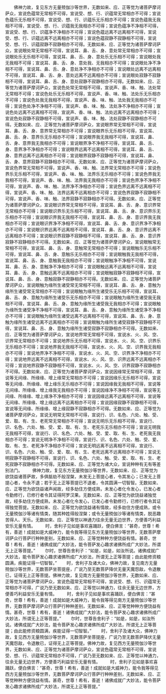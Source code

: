 <!-- { "loadSidebar": true } -->
　　佛神力故，复见东方无量殑伽沙等世界，无数如来、应、正等觉为诸菩萨摩诃萨众，宣说色蕴常无常相不可得，宣说受、想、行、识蕴常无常相亦不可得；宣说色蕴乐无乐相不可得，宣说受、想、行、识蕴乐无乐相亦不可得；宣说色蕴我无我相不可得，宣说受、想、行、识蕴我无我相亦不可得；宣说色蕴净不净相不可得，宣说受、想、行、识蕴净不净相亦不可得；宣说色蕴远离不远离相不可得，宣说受、想、行、识蕴远离不远离相亦不可得；宣说色蕴寂静不寂静相不可得，宣说受、想、行、识蕴寂静不寂静相亦不可得。无数如来、应、正等觉为诸菩萨摩诃萨众，宣说眼处常无常相不可得，宣说耳、鼻、舌、身、意处常无常相亦不可得；宣说眼处乐无乐相不可得，宣说耳、鼻、舌、身、意处乐无乐相不可得；宣说眼处我无我相不可得；宣说耳、鼻、舌、身、意处我、无我相亦不可得；宣说眼处净不净相不可得，宣说耳、鼻、舌、身、意处净不净相亦不可得；宣说眼处远离不远离相不可得，宣说耳、鼻、舌、身、意处远离不远离相亦不可得；宣说眼处寂静不寂静相不可得，宣说耳、鼻、舌、身、意处寂静不寂静相亦不可得。无数如来、应、正等觉为诸菩萨摩诃萨众，宣说色处常无常相不可得，宣说声、香、味、触、法处常无常相不可得；宣说色处乐无乐相不可得，宣说声、香、味、触、法处乐无乐相亦不可得；宣说色处我无我相不可得，宣说声、香、味、触、法处我无我相亦不可得；宣说色处净不净相不可得，宣说声、香、味、触、法处净不净相亦不可得；宣说色处远离不远离相不可得，宣说声、香、味、触、法处远离不远离相亦不可得；宣说色处寂静不寂静相不可得，宣说声、香、味、触、法处寂静不寂静相亦不可得。无数如来、应、正等觉为诸菩萨摩诃萨众，宣说眼界常无常相不可得，宣说耳、鼻、舌、身、意界常无常相亦不可得；宣说眼界乐无乐相不可得，宣说耳、鼻、舌、身、意界乐无乐相亦不可得；宣说眼界我无我相不可得，宣说耳、鼻、舌、身、意界我无我相亦不可得；宣说眼界净不净相不可得，宣说耳、鼻、舌、身、意界净不净相亦不可得；宣说眼界远离不远离相不可得，宣说耳、鼻、舌、身、意界远离不远离相亦不可得；宣说眼界寂静不寂静相不可得，宣说耳、鼻、舌、身、意界寂静不寂静相亦不可得。无数如来、应、正等觉为诸菩萨摩诃萨众，宣说色界常无常相不可得，宣说声、香、味、触、法界常无常相亦不可得；宣说色界乐无乐相不可得，宣说声、香、味、触、法界乐无乐相亦不可得；宣说色界我无我相不可得，宣说声、香、味、触、法界我无我相亦不可得；宣说色界净不净相不可得，宣说声、香、味、触、法界净不净相亦不可得；宣说色界远离不远离相不可得，宣说声、香、味、触、法界远离不远离相亦不可得；宣说色界寂静不寂静相不可得，宣说声、香、味、触、法界寂静不寂静相亦不可得。无数如来、应、正等觉为诸菩萨摩诃萨众，宣说眼识界常无常相不可得，宣说耳、鼻、舌、身、意识界常无常相亦不可得；宣说眼识界乐无乐相不可得，宣说耳、鼻、舌、身、意识界乐无乐相亦不可得；宣说眼识界我无我相不可得，宣说耳、鼻、舌、身、意识界我无我相亦不可得；宣说眼识界净不净相不可得，宣说耳、鼻、舌、身、意识界净不净相亦不可得；宣说眼识界远离不远离相不可得，宣说耳、鼻、舌、身、意识界远离不远离相亦不可得；宣说眼识界寂静不寂静相不可得，宣说耳、鼻、舌、身、意识界寂静不寂静相亦不可得。无数如来、应、正等觉为诸菩萨摩诃萨众，宣说眼触常无常相不可得，宣说耳、鼻、舌、身、意触常无常相亦不可得；宣说眼触乐无乐相不可得，宣说耳、鼻、舌、身、意触乐无乐相亦不可得；宣说眼触我无我相不可得，宣说耳、鼻、舌、身、意触我无我相亦不可得；宣说眼触净不净相不可得，宣说耳、鼻、舌、身、意触净不净相亦不可得；宣说眼触远离不远离相不可得，宣说耳、鼻、舌、身、意触远离不远离相亦不可得；宣说眼触寂静不寂静相不可得，宣说耳、鼻、舌、身、意触寂静不寂静相亦不可得。无数如来、应、正等觉为诸菩萨摩诃萨众，宣说眼触为缘所生诸受常无常相不可得，宣说耳、鼻、舌、身、意触为缘所生诸受常无常相亦不可得；宣说眼触为缘所生诸受乐无乐相不可得，宣说耳、鼻、舌、身、意触为缘所生诸受乐无乐相亦不可得；宣说眼触为缘所生诸受我无我相不可得，宣说耳、鼻、舌、身、意触为缘所生诸受我无我相亦不可得；宣说眼触为缘所生诸受净不净相不可得，宣说耳、鼻、舌、身、意触为缘所生诸受净不净相亦不可得；宣说眼触为缘所生诸受远离不远离相不可得，宣说耳、鼻、舌、身、意触为缘所生诸受远离不远离相亦不可得；宣说眼触为缘所生诸受寂静不寂静相不可得，宣说耳、鼻、舌、身、意触为缘所生诸受寂静不寂静相亦不可得。无数如来、应、正等觉为诸菩萨摩诃萨众，宣说地界常无常相不可得，宣说水、火、风、空、识界常无常相亦不可得；宣说地界乐无乐相不可得，宣说水、火、风、空、识界乐无乐相亦不可得；宣说地界我无我相不可得，宣说水、火、风、空、识界我无我相亦不可得；宣说地界净不净相不可得，宣说水、火、风、空、识界净不净相亦不可得；宣说地界远离不远离相不可得，宣说水、火、风、空、识界远离不远离相亦不可得；宣说地界寂静不寂静相不可得，宣说水、火、风、空、识界寂静不寂静相亦不可得。无数如来、应、正等觉为诸菩萨摩诃萨众，宣说因缘常无常相不可得，宣说等无间缘、所缘缘、增上缘常无常相亦不可得；宣说因缘乐无乐相不可得，宣说等无间缘、所缘缘、增上缘乐无乐相亦不可得；宣说因缘我无我相不可得，宣说等无间缘、所缘缘、增上缘我无我相亦不可得；宣说因缘净不净相不可得，宣说等无间缘、所缘缘、增上缘净不净相亦不可得；宣说因缘远离不远离相不可得，宣说等无间缘、所缘缘、增上缘远离不远离相亦不可得；宣说因缘寂静不寂静相不可得，宣说等无间缘、所缘缘、增上缘寂静不寂静相亦不可得。无数如来、应、正等觉为诸菩萨摩诃萨众，宣说无明常无常相不可得，宣说行、识、名色、六处、触、受、爱、取、有、生、老死常无常相亦不可得；宣说无明乐无乐相不可得，宣说行、识、名色、六处、触、受、爱、取、有、生、老死乐无乐相亦不可得；宣说无明我无我相不可得，宣说行、识、名色、六处、触、受、爱、取、有、生、老死我无我相亦不可得；宣说无明净不净相不可得，宣说行、识、名色、六处、触、受、爱、取、有、生、老死净不净相亦不可得；宣说无明远离不远离相不可得，宣说行、识、名色、六处、触、受、爱、取、有、生、老死远离不远离相亦不可得；宣说无明寂静不寂静相不可得，宣说行、识、名色、六处、触、受、爱、取、有、生、老死寂静不寂静相亦不可得。无数如来、应、正等觉为诸大众，宣说种种有无有等差别法门。
　　佛神力故，复见东方无量殑伽沙等世界，无数如来、应、正等觉为欲饶益诸菩萨故，多俱胝劫不般涅槃，未发无上菩提心者，令其发心；已发无上菩提心者，令永不退；若于无上正等菩提已不退者，令其圆满一切智智。无数如来、应、正等觉为欲饶益诸声闻故，经多劫住方便成熟，未发心者化令发心，已发心者令勤修行，已修行者令其证得阿罗汉果。无数如来、应、正等觉为欲饶益诸独觉故，经多劫住方便成熟，未发心者化令发心，已发心者令勤修行，已修行者令其证得独觉菩提。无数如来、应、正等觉为欲饶益诸有情故，经多劫住方便成熟，或令无量殑伽沙等诸有情类，随其种姓得般涅槃；或令无量殑伽沙等诸有情类，脱恶趣苦得人、天乐。无数如来、应、正等觉以神通力往余无量无边世界，方便善巧利益安乐无量有情。
　　时，舍利子见如是事欢喜踊跃，便白佛言：“甚奇，世尊！希有，善逝！成就如是大威神力，能令我等得见东方无量殑伽沙等世界，无数菩萨摩诃萨众行菩萨行种种差别，无数如来、应、正等觉种种方便饶益有情。甚奇，世尊！希有，善逝！诸佛成就广大妙法，能令菩萨发心趣求诸佛所成广大妙法，所谓无上正等菩提。”
　　尔时，世尊告舍利子：“如是，如是，如汝所说。诸佛成就广大妙法，能令菩萨发心趣求诸佛所成广大妙法，所谓无上正等菩提；由此能修资粮圆满，疾能证得一切智智。”
　　时，舍利子及诸大众，佛神力故，复见南方无量殑伽沙等世界，无数菩萨坐菩提座，广说乃至无数菩萨降伏无量天魔怨敌，令退散已，证得无上正等菩提。佛神力故，复见南方无量殑伽沙等世界，无数如来、应、正等觉为诸菩萨摩诃萨众，宣说色蕴常无常相不可得，宣说受、想、行、识蕴常无常相亦不可得，广说乃至无数如来、应、正等觉以神通力，往余无量无边世界，方便善巧利益安乐无量有情。
　　时，舍利子见如是事欢喜踊跃，便白佛言：“甚奇，世尊！希有，善逝！成就如是大威神力，能令我等得见南方无量殑伽沙等世界，无数菩萨摩诃萨众行菩萨行种种差别，无数如来、应、正等觉种种方便饶益有情。甚奇，世尊！希有，善逝！诸佛成就广大妙法，能令菩萨发心趣求诸佛所成广大妙法，所谓无上正等菩提。”
　　尔时，世尊告舍利子：“如是，如是，如汝所说。诸佛成就广大妙法，能令菩萨发心趣求诸佛所成广大妙法，所谓无上正等菩提；由此能修资粮圆满，疾能证得一切智智。”
　　时，舍利子及诸大众，佛神力故，复见西方无量殑伽沙等世界，无数菩萨坐菩提座，广说乃至无数菩萨降伏无量天魔怨敌，令退散已，证得无上正等菩提。佛神力故，复见西方无量殑伽沙等世界，无数如来、应、正等觉为诸菩萨摩诃萨众，宣说色蕴常无常相不可得，宣说受、想、行、识蕴常无常相亦不可得，广说乃至无数如来、应、正等觉以神通力，往余无量无边世界，方便善巧利益安乐无量有情。
　　时，舍利子见如是事欢喜踊跃，便白佛言：“甚奇，世尊！希有，善逝！成就如是大威神力，能令我等得见西方无量殑伽沙等世界，无数菩萨摩诃萨众行菩萨行种种差别，无数如来、应、正等觉种种方便饶益有情。甚奇，世尊！希有，善逝！诸佛成就广大妙法，能令菩萨发心趣求诸佛所成广大妙法，所谓无上正等菩提。”
